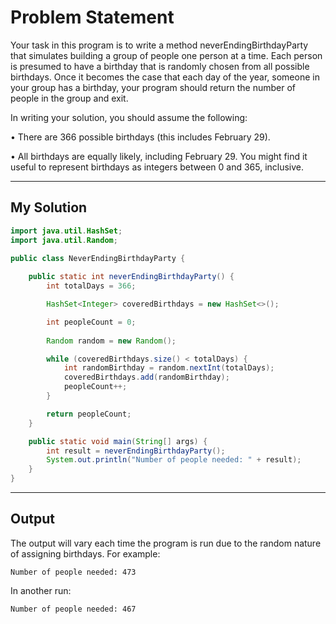 # Problem Statement

Your task in this program is to write a method neverEndingBirthdayParty that simulates building a group of people one person at a time. Each person is presumed to have a birthday that is randomly chosen from all possible birthdays. Once it becomes the case that each day of the year, someone in your group has a birthday, your program should return the number of people in the group and exit.

In writing your solution, you should assume the following:

• There are 366 possible birthdays (this includes February 29).

• All birthdays are equally likely, including February 29. You might find it useful to represent birthdays as integers between 0 and 365, inclusive.

---

## My Solution

```java
import java.util.HashSet;
import java.util.Random;

public class NeverEndingBirthdayParty {
    
    public static int neverEndingBirthdayParty() {
        int totalDays = 366;

        HashSet<Integer> coveredBirthdays = new HashSet<>();

        int peopleCount = 0;
    
        Random random = new Random();

        while (coveredBirthdays.size() < totalDays) {
            int randomBirthday = random.nextInt(totalDays);
            coveredBirthdays.add(randomBirthday);
            peopleCount++;
        }

        return peopleCount;
    }

    public static void main(String[] args) {
        int result = neverEndingBirthdayParty();
        System.out.println("Number of people needed: " + result);
    }
}
```

---

## Output

The output will vary each time the program is run due to the random nature of assigning birthdays. For example:

```plaintext
Number of people needed: 473
```

In another run:

```plaintext
Number of people needed: 467
```
